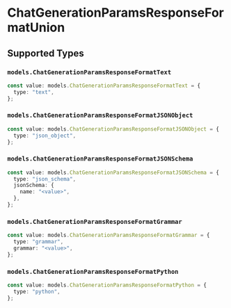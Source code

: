 # ChatGenerationParamsResponseFormatUnion


## Supported Types

### `models.ChatGenerationParamsResponseFormatText`

```typescript
const value: models.ChatGenerationParamsResponseFormatText = {
  type: "text",
};
```

### `models.ChatGenerationParamsResponseFormatJSONObject`

```typescript
const value: models.ChatGenerationParamsResponseFormatJSONObject = {
  type: "json_object",
};
```

### `models.ChatGenerationParamsResponseFormatJSONSchema`

```typescript
const value: models.ChatGenerationParamsResponseFormatJSONSchema = {
  type: "json_schema",
  jsonSchema: {
    name: "<value>",
  },
};
```

### `models.ChatGenerationParamsResponseFormatGrammar`

```typescript
const value: models.ChatGenerationParamsResponseFormatGrammar = {
  type: "grammar",
  grammar: "<value>",
};
```

### `models.ChatGenerationParamsResponseFormatPython`

```typescript
const value: models.ChatGenerationParamsResponseFormatPython = {
  type: "python",
};
```

